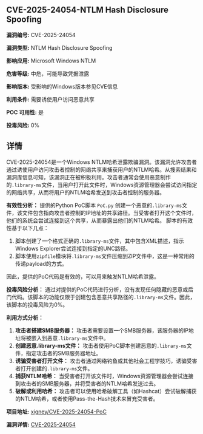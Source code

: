 ## CVE-2025-24054-NTLM Hash Disclosure Spoofing

**漏洞编号:** CVE-2025-24054

**漏洞类型:** NTLM Hash Disclosure Spoofing

**影响应用:** Microsoft Windows NTLM

**危害等级:** 中危，可能导致凭据泄露

**影响版本:** 受影响的Windows版本参见CVE信息

**利用条件:** 需要诱使用户访问恶意共享

**POC 可用性:** 是

**投毒风险:** 0%

## 详情

CVE-2025-24054是一个Windows NTLM哈希泄露欺骗漏洞。该漏洞允许攻击者通过诱使用户访问攻击者控制的网络共享来捕获用户的NTLM哈希。从搜索结果和漏洞库信息可知，该漏洞正在被积极利用。攻击者通常会使用恶意制作的`.library-ms`文件，当用户打开此文件时，Windows资源管理器会尝试访问指定的网络共享，从而将用户的NTLM哈希发送到攻击者控制的服务器。

**有效性分析：**
提供的Python PoC脚本 `PoC.py` 创建一个恶意的`.library-ms`文件，该文件包含指向攻击者控制的IP地址的共享路径。当受害者打开这个文件时，他们的系统会尝试连接到这个共享，从而暴露出他们的NTLM哈希。
脚本的有效性基于以下几点：
1.  脚本创建了一个格式正确的`.library-ms`文件，其中包含XML描述，指示Windows Explorer尝试连接到指定的UNC路径。
2.  脚本使用`zipfile`模块将`.library-ms`文件压缩到ZIP文件中，这是一种常用的传递payload的方式。

因此，提供的PoC代码是有效的，可以用来触发NTLM哈希泄露。

**投毒风险分析：**
通过对提供的PoC代码进行分析，没有发现任何隐藏的恶意或后门代码。该脚本的功能仅限于创建包含恶意共享路径的`.library-ms`文件。因此，该脚本的投毒风险为0%。

**利用方式分析：**
1.  **攻击者搭建SMB服务器：** 攻击者需要设置一个SMB服务器，该服务器的IP地址将被嵌入到恶意`.library-ms`文件中。
2.  **创建恶意.library-ms文件：** 攻击者使用PoC脚本创建恶意的`.library-ms`文件，指定攻击者的SMB服务器地址。
3.  **诱骗受害者打开文件：** 攻击者通过网络钓鱼或其他社会工程学技巧，诱骗受害者打开创建的`.library-ms`文件。
4.  **捕获NTLM哈希：** 当受害者打开该文件时，Windows资源管理器会尝试连接到攻击者的SMB服务器，并将受害者的NTLM哈希发送过去。
5.  **破解或利用哈希：** 攻击者可以使用哈希破解工具（如Hashcat）尝试破解捕获的NTLM哈希，或者使用Pass-the-Hash技术来冒充受害者。

**项目地址:** [xigney/CVE-2025-24054-PoC](https://github.com/xigney/CVE-2025-24054-PoC)

**漏洞详情:** [CVE-2025-24054](https://nvd.nist.gov/vuln/detail/CVE-2025-24054)